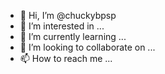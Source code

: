 - 👋 Hi, I’m @chuckybpsp
- 👀 I’m interested in ...
- 🌱 I’m currently learning ...
- 💞️ I’m looking to collaborate on ...
- 📫 How to reach me ...

<!---
chuckybpsp/chuckybpsp is a ✨ special ✨ repository because its `README.md` (this file) appears on your GitHub profile.
You can click the Preview link to take a look at your changes.
--->
